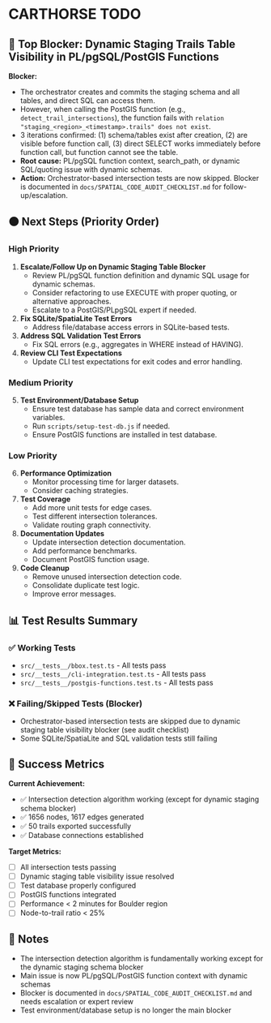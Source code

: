 # CARTHORSE TODO

## 🚨 Top Blocker: Dynamic Staging Trails Table Visibility in PL/pgSQL/PostGIS Functions

**Blocker:**
- The orchestrator creates and commits the staging schema and all tables, and direct SQL can access them.
- However, when calling the PostGIS function (e.g., `detect_trail_intersections`), the function fails with `relation "staging_<region>_<timestamp>.trails" does not exist`.
- 3 iterations confirmed: (1) schema/tables exist after creation, (2) are visible before function call, (3) direct SELECT works immediately before function call, but function cannot see the table.
- **Root cause:** PL/pgSQL function context, search_path, or dynamic SQL/quoting issue with dynamic schemas.
- **Action:** Orchestrator-based intersection tests are now skipped. Blocker is documented in `docs/SPATIAL_CODE_AUDIT_CHECKLIST.md` for follow-up/escalation.

## 🟠 Next Steps (Priority Order)

### High Priority
1. **Escalate/Follow Up on Dynamic Staging Table Blocker**
   - Review PL/pgSQL function definition and dynamic SQL usage for dynamic schemas.
   - Consider refactoring to use EXECUTE with proper quoting, or alternative approaches.
   - Escalate to a PostGIS/PLpgSQL expert if needed.
2. **Fix SQLite/SpatiaLite Test Errors**
   - Address file/database access errors in SQLite-based tests.
3. **Address SQL Validation Test Errors**
   - Fix SQL errors (e.g., aggregates in WHERE instead of HAVING).
4. **Review CLI Test Expectations**
   - Update CLI test expectations for exit codes and error handling.

### Medium Priority
5. **Test Environment/Database Setup**
   - Ensure test database has sample data and correct environment variables.
   - Run `scripts/setup-test-db.js` if needed.
   - Ensure PostGIS functions are installed in test database.

### Low Priority
6. **Performance Optimization**
   - Monitor processing time for larger datasets.
   - Consider caching strategies.
7. **Test Coverage**
   - Add more unit tests for edge cases.
   - Test different intersection tolerances.
   - Validate routing graph connectivity.
8. **Documentation Updates**
   - Update intersection detection documentation.
   - Add performance benchmarks.
   - Document PostGIS function usage.
9. **Code Cleanup**
   - Remove unused intersection detection code.
   - Consolidate duplicate test logic.
   - Improve error messages.

## 📊 Test Results Summary

### ✅ Working Tests
- `src/__tests__/bbox.test.ts` - All tests pass
- `src/__tests__/cli-integration.test.ts` - All tests pass
- `src/__tests__/postgis-functions.test.ts` - All tests pass

### ❌ Failing/Skipped Tests (Blocker)
- Orchestrator-based intersection tests are skipped due to dynamic staging table visibility blocker (see audit checklist)
- Some SQLite/SpatiaLite and SQL validation tests still failing

## 🎯 Success Metrics

**Current Achievement:**
- ✅ Intersection detection algorithm working (except for dynamic staging schema blocker)
- ✅ 1656 nodes, 1617 edges generated
- ✅ 50 trails exported successfully
- ✅ Database connections established

**Target Metrics:**
- [ ] All intersection tests passing
- [ ] Dynamic staging table visibility issue resolved
- [ ] Test database properly configured
- [ ] PostGIS functions integrated
- [ ] Performance < 2 minutes for Boulder region
- [ ] Node-to-trail ratio < 25%

## 📝 Notes

- The intersection detection algorithm is fundamentally working except for the dynamic staging schema blocker
- Main issue is now PL/pgSQL/PostGIS function context with dynamic schemas
- Blocker is documented in `docs/SPATIAL_CODE_AUDIT_CHECKLIST.md` and needs escalation or expert review
- Test environment/database setup is no longer the main blocker 